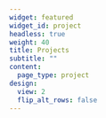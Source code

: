 ```yaml
---
widget: featured
widget_id: project
headless: true
weight: 40
title: Projects
subtitle: ""
content:
  page_type: project
design:
  view: 2
  flip_alt_rows: false
---
```


